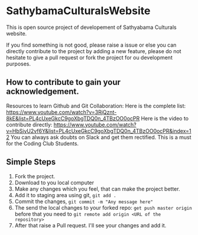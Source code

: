 # SathybamaCulturalsWebsite
This is open source project of developement of Sathyabama Culturals website.

If you find something is not good, please raise a issue or else you can directly contribute to the project by adding a new feature, please do not hesitate to give a pull request or fork the project for ou development purposes.

## How to contribute to gain your acknowledgement.

Resources to learn Github and Git Collaboration:
Here is the complete list: https://www.youtube.com/watch?v=3RjQznt-8kE&list=PL4cUxeGkcC9goXbgTDQ0n_4TBzOO0ocPR
Here is the video to contribute directly: https://www.youtube.com/watch?v=HbSjyU2vf6Y&list=PL4cUxeGkcC9goXbgTDQ0n_4TBzOO0ocPR&index=12
You can always ask doubts on Slack and get them rectified. This is a must for the Coding Club Students.

## Simple Steps

1. Fork the project.
2. Download to you local computer
3. Make any changes which you feel, that can make the project better.
4. Add it to staging area using git, `git add .`
5. Commit the changes, `git commit -m "Any message here" `
6. The send the local changes to your forked repo: `get push master origin` before that you need to `git remote add origin <URL of the repository>`
7. After that raise a Pull request. I'll see your changes and add it.

